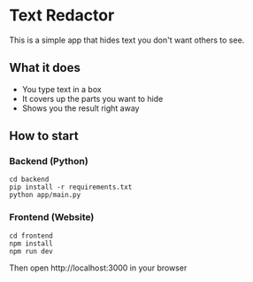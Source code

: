 # Text Redactor

This is a simple app that hides text you don't want others to see.

## What it does
- You type text in a box
- It covers up the parts you want to hide
- Shows you the result right away

## How to start

### Backend (Python)
```
cd backend
pip install -r requirements.txt
python app/main.py
```

### Frontend (Website)
```
cd frontend
npm install
npm run dev
```

Then open http://localhost:3000 in your browser